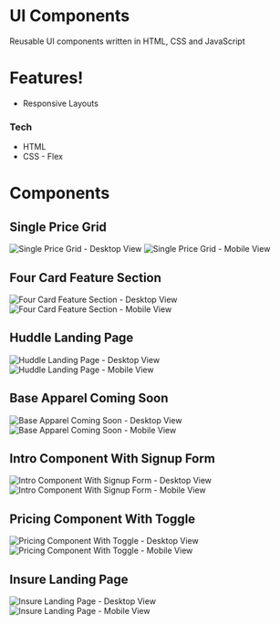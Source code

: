 # UI Components

Reusable UI components written in HTML, CSS and JavaScript

# Features!
  - Responsive Layouts

### Tech

* HTML
* CSS - Flex

# Components

##  Single Price Grid
![Single Price Grid - Desktop View](https://github.com/sranmanpreet/ui-components/blob/master/components/single-price-grid/designs/Desktop_preview.JPG)
![Single Price Grid - Mobile View](https://github.com/sranmanpreet/ui-components/blob/master/components/single-price-grid/designs/Mobile_preview.JPG)

## Four Card Feature Section
![Four Card Feature Section - Desktop View](https://github.com/sranmanpreet/ui-components/blob/master/components/four-card-feature-section/design/Desktop_preview.JPG)
![Four Card Feature Section - Mobile View](https://github.com/sranmanpreet/ui-components/blob/master/components/four-card-feature-section/design/Mobile_preview.jpg)

## Huddle Landing Page
![Huddle Landing Page - Desktop View](https://github.com/sranmanpreet/ui-components/blob/master/components/huddle-landing-page/design/Desktop_preview.jpg)
![Huddle Landing Page - Mobile View](https://github.com/sranmanpreet/ui-components/blob/master/components/huddle-landing-page/design/Mobile_preview.jpg)

## Base Apparel Coming Soon
![Base Apparel Coming Soon - Desktop View](https://github.com/sranmanpreet/ui-components/blob/master/components/base-apparel-coming-soon/design/Desktop_preview.JPG)
![Base Apparel Coming Soon - Mobile View](https://github.com/sranmanpreet/ui-components/blob/master/components/base-apparel-coming-soon/design/Mobile_preview.JPG)

## Intro Component With Signup Form
![Intro Component With Signup Form - Desktop View](https://github.com/sranmanpreet/ui-components/blob/master/components/intro-component-with-signup-form/design/Desktop_preview.JPG)
![Intro Component With Signup Form - Mobile View](https://github.com/sranmanpreet/ui-components/blob/master/components/intro-component-with-signup-form/design/Mobile_preview.JPG)

## Pricing Component With Toggle
![Pricing Component With Toggle - Desktop View](https://github.com/sranmanpreet/ui-components/blob/master/components/pricing-component-with-toggle/design/Desktop_preview.JPG)
![Pricing Component With Toggle - Mobile View](https://github.com/sranmanpreet/ui-components/blob/master/components/pricing-component-with-toggle/design/Mobile_preview.jpg)


## Insure Landing Page
![Insure Landing Page - Desktop View](https://github.com/sranmanpreet/ui-components/blob/master/components/insure-landing-page/design/Desktop_preview.png)
![Insure Landing Page - Mobile View](https://github.com/sranmanpreet/ui-components/blob/master/components/insure-landing-page/design/Mobile_preview.png)